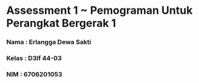 # Assessment 1 ~ Pemograman Untuk Perangkat Bergerak 1
### Nama : Erlangga Dewa Sakti
### Kelas : D3If 44-03
### NIM : 6706201053
